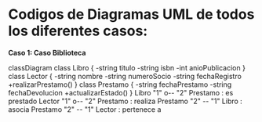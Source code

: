 # Codigos de Diagramas UML de todos los diferentes casos:

**Caso 1: Caso Biblioteca**

classDiagram
    class Libro {
        -string titulo
        -string isbn
        -int anioPublicacion
    }
    class Lector {
        -string nombre
        -string numeroSocio
        -string fechaRegistro
        +realizarPrestamo()
    }
    class Prestamo {
        -string fechaPrestamo
        -string fechaDevolucion
        +actualizarEstado()
    }
    Libro "1" o-- "2" Prestamo : es prestado
    Lector "1" o-- "2" Prestamo : realiza
    Prestamo "2" -- "1" Libro : asocia
    Prestamo "2" -- "1" Lector : pertenece a
